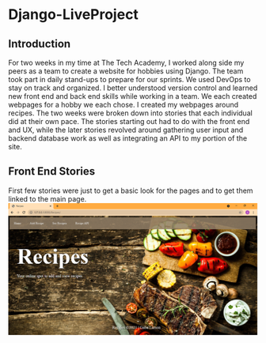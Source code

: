 # Django-LiveProject
## Introduction
For two weeks in my time at The Tech Academy, I worked along side my peers as a team to create a website for hobbies using Django. The team took part in daily stand-ups to prepare for our sprints. We used DevOps to stay on track and organized. I better understood version control and learned new front end and back end skills while working in a team. We each created webpages for a hobby we each chose. I created my webpages around recipes. The two weeks were broken down into stories that each individual did at their own pace. The stories starting out had to do with the front end and UX, while the later stories revolved around gathering user input and backend database work as well as integrating an API to my portion of the site.
## Front End Stories
First few stories were just to get a basic look for the pages and to get them linked to the main page. 
![Image of Home Page](https://github.com/glarson1/Django-LiveProject/blob/main/Images/Home.PNG)
